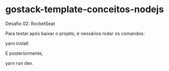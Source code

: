 # gostack-template-conceitos-nodejs
Desafio 02: RocketSeat

Para testar após baixar o projeto, é nessários rodar os comandos:

  yarn install 

E posteriormente,

  yarn run dev.
